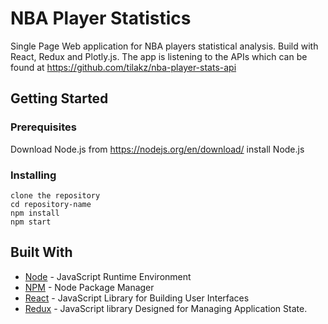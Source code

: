 # NBA Player Statistics

Single Page Web application for NBA players statistical analysis. Build with React, Redux and Plotly.js. The app is listening to the APIs which can be found at https://github.com/tilakz/nba-player-stats-api

## Getting Started

### Prerequisites

Download Node.js from https://nodejs.org/en/download/
install Node.js

### Installing

```
clone the repository
cd repository-name
npm install
npm start
```

## Built With

* [Node](https://nodejs.org/en/) - JavaScript Runtime Environment
* [NPM](https://www.npmjs.com/) - Node Package Manager
* [React](https://reactjs.org/) - JavaScript Library for Building User Interfaces
* [Redux](https://redux.js.org/) - JavaScript library Designed for Managing Application State.
